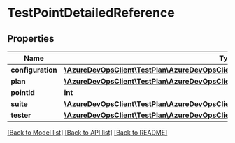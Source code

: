 # TestPointDetailedReference

## Properties
Name | Type | Description | Notes
------------ | ------------- | ------------- | -------------
**configuration** | [**\AzureDevOpsClient\TestPlan\AzureDevOpsClient\TestPlan\Model\TestConfigurationReference**](TestConfigurationReference.md) |  | [optional] 
**plan** | [**\AzureDevOpsClient\TestPlan\AzureDevOpsClient\TestPlan\Model\TestPlanReference**](TestPlanReference.md) |  | [optional] 
**pointId** | **int** |  | [optional] 
**suite** | [**\AzureDevOpsClient\TestPlan\AzureDevOpsClient\TestPlan\Model\TestSuiteReference**](TestSuiteReference.md) |  | [optional] 
**tester** | [**\AzureDevOpsClient\TestPlan\AzureDevOpsClient\TestPlan\Model\IdentityRef**](IdentityRef.md) |  | [optional] 

[[Back to Model list]](../README.md#documentation-for-models) [[Back to API list]](../README.md#documentation-for-api-endpoints) [[Back to README]](../README.md)



